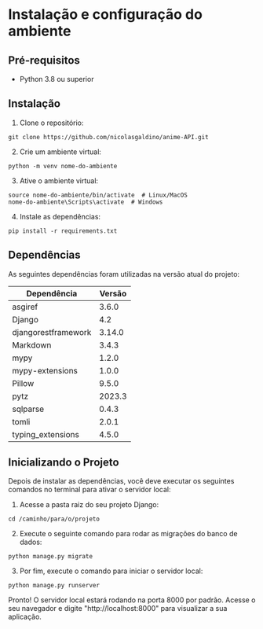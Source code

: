 # Instalação e configuração do ambiente

## Pré-requisitos

- Python 3.8 ou superior

## Instalação

1. Clone o repositório:

```
git clone https://github.com/nicolasgaldino/anime-API.git
```

2. Crie um ambiente virtual:

```
python -m venv nome-do-ambiente
```

3. Ative o ambiente virtual:

```
source nome-do-ambiente/bin/activate  # Linux/MacOS
nome-do-ambiente\Scripts\activate  # Windows
```

4. Instale as dependências:

```
pip install -r requirements.txt
```

## Dependências

As seguintes dependências foram utilizadas na versão atual do projeto:

| Dependência                | Versão |
|----------------------------|--------|
| asgiref                    | 3.6.0  |
| Django                     | 4.2    |
| djangorestframework        | 3.14.0 |
| Markdown                   | 3.4.3  |
| mypy                       | 1.2.0  |
| mypy-extensions            | 1.0.0  |
| Pillow                     | 9.5.0  |
| pytz                       | 2023.3 |
| sqlparse                   | 0.4.3  |
| tomli                      | 2.0.1  |
| typing_extensions          | 4.5.0  |

## Inicializando o Projeto

Depois de instalar as dependências, você deve executar os seguintes comandos no terminal para ativar o servidor local:

1. Acesse a pasta raiz do seu projeto Django:

```
cd /caminho/para/o/projeto
```

2. Execute o seguinte comando para rodar as migrações do banco de dados:

```
python manage.py migrate
```

3. Por fim, execute o comando para iniciar o servidor local:

```
python manage.py runserver
```

Pronto! O servidor local estará rodando na porta 8000 por padrão.
Acesse o seu navegador e digite "http://localhost:8000" para visualizar a sua aplicação.


